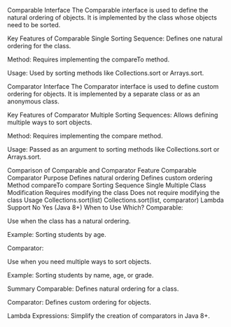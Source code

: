Comparable Interface
The Comparable interface is used to define the natural ordering of objects. It is implemented by the class whose objects need to be sorted.

Key Features of Comparable
Single Sorting Sequence: Defines one natural ordering for the class.

Method: Requires implementing the compareTo method.

Usage: Used by sorting methods like Collections.sort or Arrays.sort.

Comparator Interface
The Comparator interface is used to define custom ordering for objects. It is implemented by a separate class or as an anonymous class.

Key Features of Comparator
Multiple Sorting Sequences: Allows defining multiple ways to sort objects.

Method: Requires implementing the compare method.

Usage: Passed as an argument to sorting methods like Collections.sort or Arrays.sort.

Comparison of Comparable and Comparator
Feature	Comparable	Comparator
Purpose	Defines natural ordering	Defines custom ordering
Method	compareTo	compare
Sorting Sequence	Single	Multiple
Class Modification	Requires modifying the class	Does not require modifying the class
Usage	Collections.sort(list)	Collections.sort(list, comparator)
Lambda Support	No	Yes (Java 8+)
When to Use Which?
Comparable:

Use when the class has a natural ordering.

Example: Sorting students by age.

Comparator:

Use when you need multiple ways to sort objects.

Example: Sorting students by name, age, or grade.

Summary
Comparable: Defines natural ordering for a class.

Comparator: Defines custom ordering for objects.

Lambda Expressions: Simplify the creation of comparators in Java 8+.